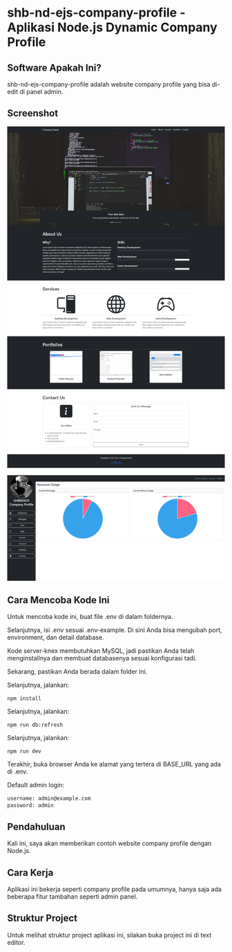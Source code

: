 # shb-nd-ejs-company-profile - Aplikasi Node.js Dynamic Company Profile

## Software Apakah Ini?

shb-nd-ejs-company-profile adalah website company profile yang bisa di-edit di panel admin.

## Screenshot

![ScreenShot](.readme-assets/shb-nd-ejs-company-profile-1.png?raw=true)

![ScreenShot](.readme-assets/shb-nd-ejs-company-profile-2.png?raw=true)

## Cara Mencoba Kode Ini

Untuk mencoba kode ini, buat file .env di dalam foldernya.

Selanjutnya, isi .env sesuai .env-example. Di sini Anda bisa mengubah port, environment, dan detail database.

Kode server-knex membutuhkan MySQL, jadi pastikan Anda telah menginstallnya dan membuat databasenya sesuai konfigurasi tadi.

Sekarang, pastikan Anda berada dalam folder ini.

Selanjutnya, jalankan:

```
npm install
```

Selanjutnya, jalankan:

```
npm run db:refresh
```

Selanjutnya, jalankan:

```
npm run dev
```

Terakhir, buka browser Anda ke alamat yang tertera di BASE_URL yang ada di .env.

Default admin login:

```
username: admin@example.com
password: admin
```

## Pendahuluan

Kali ini, saya akan memberikan contoh website company profile dengan Node.js.

## Cara Kerja

Aplikasi ini bekerja seperti company profile pada umumnya, hanya saja ada beberapa fitur tambahan seperti admin panel.

## Struktur Project

Untuk melihat struktur project aplikasi ini, silakan buka project ini di text editor.
